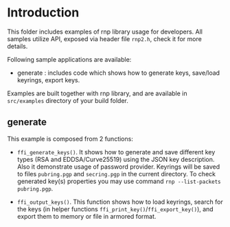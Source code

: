 # Introduction

This folder includes examples of rnp library usage for developers.
All samples utilize API, exposed via header file `rnp2.h`, check it for more details.

Following sample applications are available:

* generate : includes code which shows how to generate keys, save/load keyrings, export keys.

Examples are built together with rnp library, and are available in `src/examples` directory of your build folder.

## generate

This example is composed from 2 functions:
 * `ffi_generate_keys()`. It shows how to generate and save different key types (RSA and EDDSA/Curve25519) using the JSON key description. Also it demonstrate usage of password provider. Keyrings will be saved to files `pubring.pgp` and `secring.pgp` in the current directory.
 To check generated key(s) properties you may use command `rnp --list-packets pubring.pgp`.

 * `ffi_output_keys()`. This function shows how to load keyrings, search for the keys (in helper functions `ffi_print_key()`/`ffi_export_key()`), and export them to memory or file in armored format.
